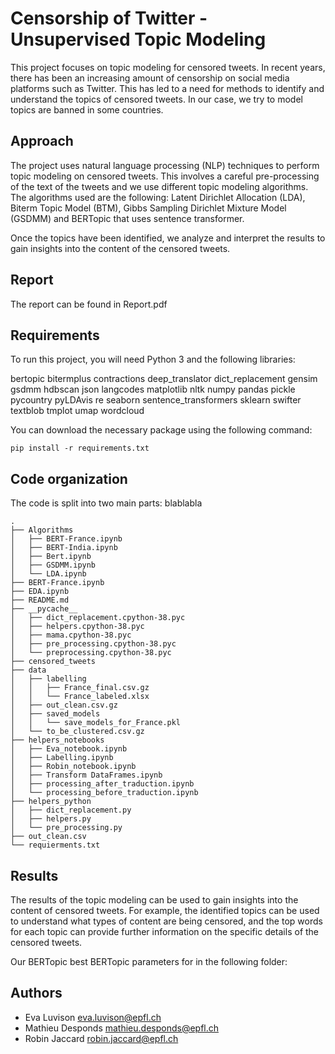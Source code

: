 # Censorship of Twitter - Unsupervised Topic Modeling

This project focuses on topic modeling for censored tweets. In recent years, there has been an increasing amount of censorship on social media platforms such as Twitter. This has led to a need for methods to identify and understand the topics of censored tweets. In our case, we try to model topics are banned in some countries.

## Approach

The project uses natural language processing (NLP) techniques to perform topic modeling on censored tweets. This involves a careful pre-processing of the text of the tweets and we use different topic modeling algorithms. The algorithms used are the following: Latent Dirichlet Allocation (LDA), Biterm Topic Model (BTM), Gibbs Sampling Dirichlet Mixture Model (GSDMM) and BERTopic that uses sentence transformer.

Once the topics have been identified, we analyze and interpret the results to gain insights into the content of the censored tweets.


## Report

The report can be found in Report.pdf

## Requirements
To run this project, you will need Python 3 and the following libraries:

bertopic
bitermplus
contractions
deep_translator
dict_replacement
gensim
gsdmm
hdbscan
json
langcodes
matplotlib
nltk
numpy
pandas
pickle
pycountry
pyLDAvis
re
seaborn
sentence_transformers
sklearn
swifter
textblob
tmplot
umap
wordcloud

You can download the necessary package using the following command:

```pip install -r requirements.txt```


 
## Code organization

The code is split into two main parts:
blablabla

```
.
├── Algorithms
│   ├── BERT-France.ipynb
│   ├── BERT-India.ipynb
│   ├── Bert.ipynb
│   ├── GSDMM.ipynb
│   └── LDA.ipynb
├── BERT-France.ipynb
├── EDA.ipynb
├── README.md
├── __pycache__
│   ├── dict_replacement.cpython-38.pyc
│   ├── helpers.cpython-38.pyc
│   ├── mama.cpython-38.pyc
│   ├── pre_processing.cpython-38.pyc
│   └── preprocessing.cpython-38.pyc
├── censored_tweets
├── data
│   ├── labelling
│   │   ├── France_final.csv.gz
│   │   └── France_labeled.xlsx
│   ├── out_clean.csv.gz
│   ├── saved_models
│   │   └── save_models_for_France.pkl
│   └── to_be_clustered.csv.gz
├── helpers_notebooks
│   ├── Eva_notebook.ipynb
│   ├── Labelling.ipynb
│   ├── Robin_notebook.ipynb
│   ├── Transform DataFrames.ipynb
│   ├── processing_after_traduction.ipynb
│   └── processing_before_traduction.ipynb
├── helpers_python
│   ├── dict_replacement.py
│   ├── helpers.py
│   └── pre_processing.py
├── out_clean.csv
└── requierments.txt
```

## Results

The results of the topic modeling can be used to gain insights into the content of censored tweets. For example, the identified topics can be used to understand what types of content are being censored, and the top words for each topic can provide further information on the specific details of the censored tweets.

Our BERTopic best BERTopic parameters for in the following folder:

## Authors

- Eva Luvison eva.luvison@epfl.ch
- Mathieu Desponds mathieu.desponds@epfl.ch
- Robin Jaccard robin.jaccard@epfl.ch